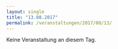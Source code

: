 ```yaml
---
layout: single
title: "13.08.2017"
permalink: /veranstaltungen/2017/08/13/
---
```


Keine Veranstaltung an diesem Tag.
